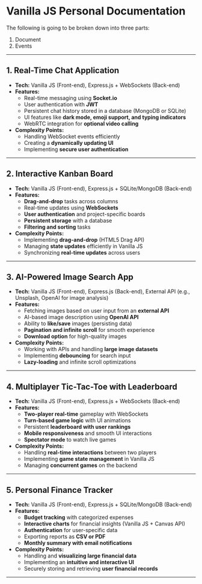 # Vanilla JS Personal Documentation

The following is going to be broken down into three parts:

1. Document
2. Events

---

## 1. Real-Time Chat Application
- **Tech:** Vanilla JS (Front-end), Express.js + WebSockets (Back-end)
- **Features:**
  - Real-time messaging using **Socket.io**
  - User authentication with **JWT**
  - Persistent chat history stored in a database (MongoDB or SQLite)
  - UI features like **dark mode, emoji support, and typing indicators**
  - WebRTC integration for **optional video calling**
- **Complexity Points:**
  - Handling WebSocket events efficiently
  - Creating a **dynamically updating UI**
  - Implementing **secure user authentication**

---

## 2. Interactive Kanban Board
- **Tech:** Vanilla JS (Front-end), Express.js + SQLite/MongoDB (Back-end)
- **Features:**
  - **Drag-and-drop** tasks across columns
  - Real-time updates using **WebSockets**
  - **User authentication** and project-specific boards
  - **Persistent storage** with a database
  - **Filtering and sorting** tasks
- **Complexity Points:**
  - Implementing **drag-and-drop** (HTML5 Drag API)
  - Managing **state updates** efficiently in Vanilla JS
  - Synchronizing **real-time updates** across users

---

## 3. AI-Powered Image Search App
- **Tech:** Vanilla JS (Front-end), Express.js (Back-end), External API (e.g., Unsplash, OpenAI for image analysis)
- **Features:**
  - Fetching images based on user input from an **external API**
  - AI-based image description using **OpenAI API**
  - Ability to **like/save** images (persisting data)
  - **Pagination and infinite scroll** for smooth experience
  - **Download option** for high-quality images
- **Complexity Points:**
  - Working with APIs and handling **large image datasets**
  - Implementing **debouncing** for search input
  - **Lazy-loading** and infinite scroll optimizations

---

## 4. Multiplayer Tic-Tac-Toe with Leaderboard
- **Tech:** Vanilla JS (Front-end), Express.js + WebSockets (Back-end)
- **Features:**
  - **Two-player real-time** gameplay with WebSockets
  - **Turn-based game logic** with UI animations
  - Persistent **leaderboard with user rankings**
  - **Mobile responsiveness** and smooth UI interactions
  - **Spectator mode** to watch live games
- **Complexity Points:**
  - Handling **real-time interactions** between two players
  - Implementing **game state management** in Vanilla JS
  - Managing **concurrent games** on the backend

---

## 5. Personal Finance Tracker
- **Tech:** Vanilla JS (Front-end), Express.js + SQLite/MongoDB (Back-end)
- **Features:**
  - **Budget tracking** with categorized expenses
  - **Interactive charts** for financial insights (Vanilla JS + Canvas API)
  - **Authentication** for user-specific data
  - Exporting reports as **CSV or PDF**
  - **Monthly summary with email notifications**
- **Complexity Points:**
  - Handling and **visualizing large financial data**
  - Implementing an **intuitive and interactive UI**
  - Securely storing and retrieving **user financial records**

---
